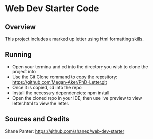 # Web Dev Starter Code

## Overview

This project includes a marked up letter using html formatting skills. 

## Running

- Open your terminal and cd into the directory you wish to clone the project into 
- Use the Git Clone command to copy the repository: https://github.com/Megan-Aker/PhD-Letter.git
- Once it is copied, cd into the repo
- Install the necessary dependencies: npm install
- Open the cloned repo in your IDE, then use live preview to view letter.html to view the letter.


## Sources and Credits

Shane Panter: https://github.com/shanep/web-dev-starter
